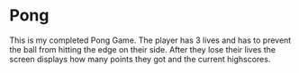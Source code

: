 # Pong
This is my completed Pong Game.
The player has 3 lives and has to prevent the ball from hitting the edge on their side. 
After they lose their lives the screen displays how many points they got and the current highscores.
